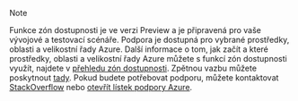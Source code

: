 > [!NOTE]
> Funkce zón dostupnosti je ve verzi Preview a je připravená pro vaše vývojové a testovací scénáře. Podpora je dostupná pro vybrané prostředky, oblasti a velikostní řady Azure. Další informace o tom, jak začít a které prostředky, oblasti a velikostní řady Azure můžete s funkcí zón dostupnosti využít, najdete v [přehledu zón dostupnosti](../articles/availability-zones/az-overview.md). Zpětnou vazbu můžete poskytnout [tady](https://feedback.azure.com/forums/905206-global-infrastructure/category/319507-availability-zones). Pokud budete potřebovat podporu, můžete kontaktovat [StackOverflow]( https://stackoverflow.com/questions/tagged/azure-availability-zones) nebo [otevřít lístek podpory Azure](../articles/azure-supportability/how-to-create-azure-support-request.md).
>
